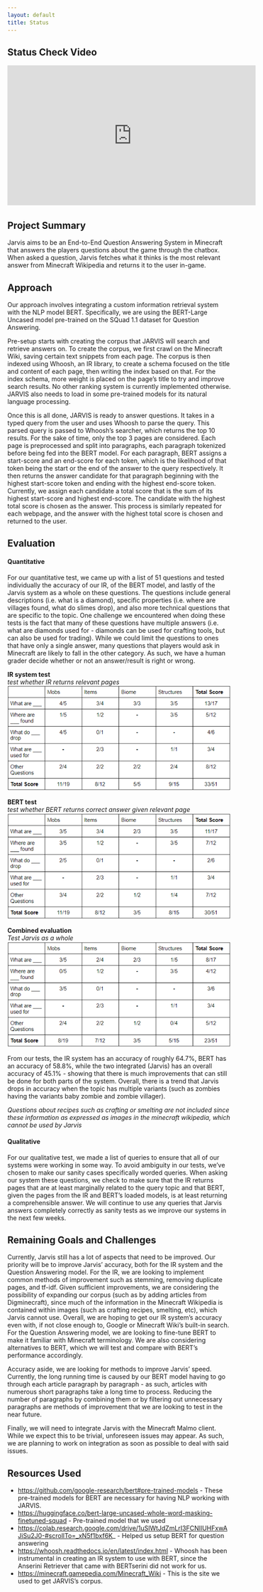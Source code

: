 ```yaml
---
layout: default
title: Status
---
```


## Status Check Video
<iframe width="560" height="315" src="https://www.youtube.com/embed/mOvRFeuM_wM" frameborder="0" allow="accelerometer; autoplay; clipboard-write; encrypted-media; gyroscope; picture-in-picture" allowfullscreen></iframe>

## Project Summary
Jarvis aims to be an End-to-End Question Answering System in Minecraft that answers the players questions about the game through the chatbox. When asked a question, Jarvis fetches what it thinks is the most relevant answer from Minecraft Wikipedia and returns it to the user in-game.

## Approach
Our approach involves integrating a custom information retrieval system with the NLP model BERT. Specifically, we are using the BERT-Large Uncased model pre-trained on the SQuad 1.1 dataset for Question Answering. 

Pre-setup starts with creating the corpus that JARVIS will search and retrieve answers on. To create the corpus, we first crawl on the Minecraft Wiki, saving certain text snippets from each page. The corpus is then indexed using Whoosh, an IR library, to create a schema focused on the title and content of each page, then writing the index based on that. For the index schema, more weight is placed on the page’s title to try and improve search results. No other ranking system is currently implemented otherwise. JARVIS also needs to load in some pre-trained models for its natural language processing.
	
Once this is all done, JARVIS is ready to answer questions. It takes in a typed query from the user and uses Whoosh to parse the query. This parsed query is passed to Whoosh’s searcher, which returns the top 10 results. For the sake of time, only the top 3 pages are considered. Each page is preprocessed and split into paragraphs, each paragraph tokenized before being fed into the BERT model. 
For each paragraph, BERT assigns a start-score and an end-score for each token, which is the likelihood of that token being the start or the end of the answer to the query respectively. It then returns the answer candidate for that paragraph beginning with the highest start-score token and ending with the highest end-score token. Currently, we assign each candidate a total score that is the sum of its highest start-score and highest end-score. The candidate with the highest total score is chosen as the answer. This process is similarly repeated for each webpage, and the answer with the highest total score is chosen and returned to the user.

## Evaluation
#### Quantitative
For our quantitative test, we came up with a list of 51 questions and tested individually the accuracy of our IR, of the BERT model, and lastly of the Jarvis system as a whole on these questions. The questions include general descriptions (i.e. what is a diamond), specific properties (i.e. where are villages found, what do slimes drop), and also more technical questions that are specific to the topic. One challenge we encountered when doing these tests is the fact that many of these questions have multiple answers (i.e. what are diamonds used for - diamonds can be used for crafting tools, but can also be used for trading). While we could limit the questions to ones that have only a single answer, many questions that players would ask in Minecraft are likely to fall in the other category. As such, we have a human grader decide whether or not an answer/result is right or wrong.

**IR system test**  
*test whether IR returns relevant pages*
![Jarvis prototype](img/Jarvis_test1.PNG)

**BERT test**  
*test whether BERT returns correct answer given relevant page*
![Jarvis prototype](img/Jarvis_test2.PNG)

**Combined evaluation**  
*Test Jarvis as a whole*
![Jarvis prototype](img/Jarvis_test3.PNG)

From our tests, the IR system has an accuracy of roughly 64.7%, BERT has an accuracy of 58.8%, while the two integrated (Jarvis) has an overall accuracy of 45.1% - showing that there is much improvements that can still be done for both parts of the system. Overall, there is a trend that Jarvis drops in accuracy when the topic has multiple variants (such as zombies having the variants baby zombie and zombie villager).

*Questions about recipes such as crafting or smelting are not included since these information as expressed as images in the minecraft wikipedia, which cannot be used by Jarvis*

#### Qualitative
For our qualitative test, we made a list of queries to ensure that all of our systems were working in some way. To avoid ambiguity in our tests, we’ve chosen to make our sanity cases specifically worded queries. When asking our system these questions, we check to make sure that the IR returns pages that are at least marginally related to the query topic and that BERT, given the pages from the IR and BERT’s loaded models, is at least returning a comprehensible answer. We will continue to use any queries that Jarvis answers completely correctly as sanity tests as we improve our systems in the next few weeks.


## Remaining Goals and Challenges
Currently, Jarvis still has a lot of aspects that need to be improved. Our priority will be to improve Jarvis’ accuracy, both for the IR system and the Question Answering model. For the IR, we are looking to implement common methods of improvement such as stemming, removing duplicate pages, and tf-idf. Given sufficient improvements, we are considering the possibility of expanding our corpus (such as by adding articles from Digminecraft), since much of the information in the Minecraft Wikipedia is contained within images (such as crafting recipes, smelting, etc), which Jarvis cannot use. Overall, we are hoping to get our IR system’s accuracy even with, if not close enough to, Google or Minecraft Wiki’s built-in search. For the Question Answering model, we are looking to fine-tune BERT to make it familiar with Minecraft terminology. We are also considering alternatives to BERT, which we will test and compare with BERT’s performance accordingly.

Accuracy aside, we are looking for methods to improve Jarvis’ speed. Currently, the long running time is caused by our BERT model having to go through each article paragraph by paragraph - as such, articles with numerous short paragraphs take a long time to process. Reducing the number of paragraphs by combining them or by filtering out unnecessary paragraphs are methods of improvement that we are looking to test in the near future.

Finally, we will need to integrate Jarvis with the Minecraft Malmo client. While we expect this to be trivial, unforeseen issues may appear. As such, we are planning to work on integration as soon as possible to deal with said issues.

## Resources Used
- https://github.com/google-research/bert#pre-trained-models - These pre-trained models for BERT are necessary for having NLP working with JARVIS.
- https://huggingface.co/bert-large-uncased-whole-word-masking-finetuned-squad - Pre-trained model that we used
- https://colab.research.google.com/drive/1uSlWtJdZmLrI3FCNIlUHFxwAJiSu2J0-#scrollTo=_xN5f1bxf6K_ - Helped us setup BERT for question answering
- https://whoosh.readthedocs.io/en/latest/index.html - Whoosh has been instrumental in creating an IR system to use with BERT, since the Anserini Retriever that came with BERTserini did not work for us.
- https://minecraft.gamepedia.com/Minecraft_Wiki - This is the site we used to get JARVIS’s corpus.